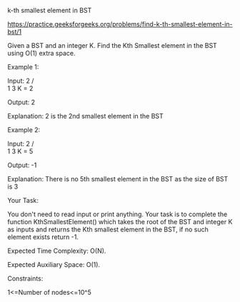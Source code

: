 k-th smallest element in BST

https://practice.geeksforgeeks.org/problems/find-k-th-smallest-element-in-bst/1

Given a BST and an integer K. Find the Kth Smallest element in the BST using O(1) extra space. 

Example 1:

Input:
      2
    /   \
   1     3
K = 2

Output: 2

Explanation: 2 is the 2nd smallest element in the BST

Example 2:

Input:
        2
      /  \
     1    3
K = 5

Output: -1

Explanation: There is no 5th smallest element in the BST as the size of BST is 3
 

Your Task:

You don't need to read input or print anything. Your task is to complete the function KthSmallestElement() which takes the root of the BST and integer K as inputs and returns the Kth smallest element in the BST, if no such element exists return -1.

Expected Time Complexity: O(N).

Expected Auxiliary Space: O(1).

Constraints:

1<=Number of nodes<=10^5

